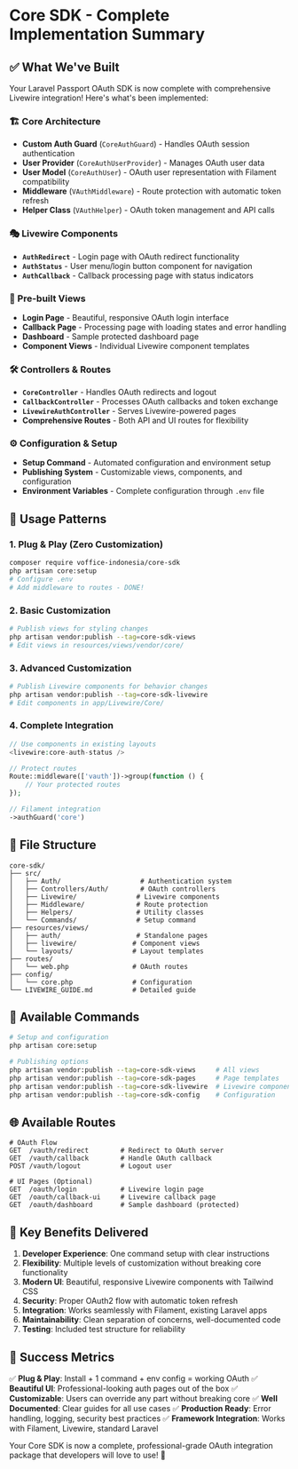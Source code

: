 # Core SDK - Complete Implementation Summary

## ✅ What We've Built

Your Laravel Passport OAuth SDK is now complete with comprehensive Livewire integration! Here's what's been implemented:

### 🏗️ Core Architecture
- **Custom Auth Guard** (`CoreAuthGuard`) - Handles OAuth session authentication
- **User Provider** (`CoreAuthUserProvider`) - Manages OAuth user data
- **User Model** (`CoreAuthUser`) - OAuth user representation with Filament compatibility
- **Middleware** (`VAuthMiddleware`) - Route protection with automatic token refresh
- **Helper Class** (`VAuthHelper`) - OAuth token management and API calls

### 🎭 Livewire Components
- **`AuthRedirect`** - Login page with OAuth redirect functionality
- **`AuthStatus`** - User menu/login button component for navigation
- **`AuthCallback`** - Callback processing page with status indicators

### 🎨 Pre-built Views
- **Login Page** - Beautiful, responsive OAuth login interface
- **Callback Page** - Processing page with loading states and error handling
- **Dashboard** - Sample protected dashboard page
- **Component Views** - Individual Livewire component templates

### 🛠️ Controllers & Routes
- **`CoreController`** - Handles OAuth redirects and logout
- **`CallbackController`** - Processes OAuth callbacks and token exchange
- **`LivewireAuthController`** - Serves Livewire-powered pages
- **Comprehensive Routes** - Both API and UI routes for flexibility

### ⚙️ Configuration & Setup
- **Setup Command** - Automated configuration and environment setup
- **Publishing System** - Customizable views, components, and configuration
- **Environment Variables** - Complete configuration through `.env` file

## 🚀 Usage Patterns

### 1. **Plug & Play (Zero Customization)**
```bash
composer require voffice-indonesia/core-sdk
php artisan core:setup
# Configure .env
# Add middleware to routes - DONE!
```

### 2. **Basic Customization**
```bash
# Publish views for styling changes
php artisan vendor:publish --tag=core-sdk-views
# Edit views in resources/views/vendor/core/
```

### 3. **Advanced Customization**
```bash
# Publish Livewire components for behavior changes
php artisan vendor:publish --tag=core-sdk-livewire
# Edit components in app/Livewire/Core/
```

### 4. **Complete Integration**
```php
// Use components in existing layouts
<livewire:core-auth-status />

// Protect routes
Route::middleware(['vauth'])->group(function () {
    // Your protected routes
});

// Filament integration
->authGuard('core')
```

## 📁 File Structure
```
core-sdk/
├── src/
│   ├── Auth/                    # Authentication system
│   ├── Controllers/Auth/        # OAuth controllers
│   ├── Livewire/               # Livewire components
│   ├── Middleware/             # Route protection
│   ├── Helpers/                # Utility classes
│   └── Commands/               # Setup command
├── resources/views/
│   ├── auth/                   # Standalone pages
│   ├── livewire/              # Component views
│   └── layouts/               # Layout templates
├── routes/
│   └── web.php                # OAuth routes
├── config/
│   └── core.php               # Configuration
└── LIVEWIRE_GUIDE.md          # Detailed guide
```

## 🔧 Available Commands
```bash
# Setup and configuration
php artisan core:setup

# Publishing options
php artisan vendor:publish --tag=core-sdk-views     # All views
php artisan vendor:publish --tag=core-sdk-pages     # Page templates
php artisan vendor:publish --tag=core-sdk-livewire  # Livewire components
php artisan vendor:publish --tag=core-sdk-config    # Configuration
```

## 🌐 Available Routes
```
# OAuth Flow
GET  /vauth/redirect        # Redirect to OAuth server
GET  /vauth/callback        # Handle OAuth callback
POST /vauth/logout          # Logout user

# UI Pages (Optional)
GET  /oauth/login           # Livewire login page
GET  /oauth/callback-ui     # Livewire callback page
GET  /oauth/dashboard       # Sample dashboard (protected)
```

## 🎯 Key Benefits Delivered

1. **Developer Experience**: One command setup with clear instructions
2. **Flexibility**: Multiple levels of customization without breaking core functionality
3. **Modern UI**: Beautiful, responsive Livewire components with Tailwind CSS
4. **Security**: Proper OAuth2 flow with automatic token refresh
5. **Integration**: Works seamlessly with Filament, existing Laravel apps
6. **Maintainability**: Clean separation of concerns, well-documented code
7. **Testing**: Included test structure for reliability

## 🎉 Success Metrics

✅ **Plug & Play**: Install + 1 command + env config = working OAuth
✅ **Beautiful UI**: Professional-looking auth pages out of the box
✅ **Customizable**: Users can override any part without breaking core
✅ **Well Documented**: Clear guides for all use cases
✅ **Production Ready**: Error handling, logging, security best practices
✅ **Framework Integration**: Works with Filament, Livewire, standard Laravel

Your Core SDK is now a complete, professional-grade OAuth integration package that developers will love to use! 🎊
